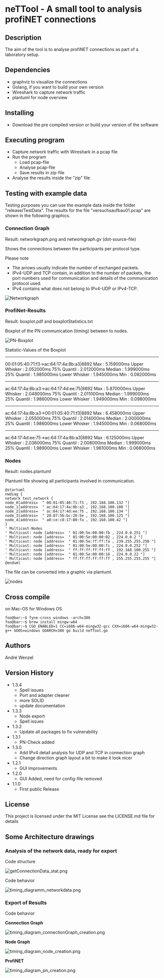 # neTTool - A small tool to analysis profiNET connections

## Description

The aim of the tool is to analyse profiNET connections as part of a laboratory setup.

## Dependencies

* graphviz to visualize the connections
* Golang, if you want to build your own version
* Wireshark to capture network traffic
* plantuml for node overview

## Installing

* Download the pre compiled version or build your version of the software

## Executing program

* Capture network traffic with Wireshark in a pcap file
* Run the program
  * Load pcap-file
  * Analyse pcap-file
  * Save results in zip-file
* Analyse the results inside the "zip" file

## Testing with example data

Testing purposes you can use the example data inside the folder "release/TestData". The results for the file "versuchsaufbau01.pcap" are shown in the following graphics.

### Connection Graph 
Result: networkgraph.png and networkgraph.gv (dot-source-file)

Shows the connections between the participants per protocol type.

Please note
* The arrows usually indicate the number of exchanged packets.
* IPv4-UDP and TCP contain, in addition to the number of packets, the port numbers used for communication and details of the communication protocol used.
* IPv4 contains what does not belong to IPv4-UDP or IPv4-TCP.

![Networkgraph](docu/networkgraph.png)

### ProfiNet-Results
Result: boxplot.pdf and boxplotStatistics.txt

Boxplot of the PN communication (timing) between to nodes. 

![PN-Boxplot](docu/boxplot.jpg)

Statistic-Values of the Boxplot

----------------------------------------------
00:01:05:40:71:f3->ac:64:17:4a:8b:a3|8892
Max            : 5.159000ms
Upper Whisker  : 2.052000ms
75% Quantil    : 2.012000ms
Median         : 1.999000ms
25% Quantil    : 1.985000ms
Lower Whisker  : 1.945000ms
Min            : 0.082000ms

----------------------------------------------
ac:64:17:4a:8b:a3->ac:64:17:4d:ee:75|8892
Max            : 5.870000ms
Upper Whisker  : 2.048000ms
75% Quantil    : 2.011000ms
Median         : 1.999000ms
25% Quantil    : 1.986000ms
Lower Whisker  : 1.949000ms
Min            : 0.098000ms

----------------------------------------------
ac:64:17:4a:8b:a3->00:01:05:40:71:f3|8892
Max            : 6.458000ms
Upper Whisker  : 2.055000ms
75% Quantil    : 2.014000ms
Median         : 2.000000ms
25% Quantil    : 1.986000ms
Lower Whisker  : 1.945000ms
Min            : 0.068000ms

----------------------------------------------
ac:64:17:4d:ee:75->ac:64:17:4a:8b:a3|8892
Max            : 6.125000ms
Upper Whisker  : 2.036000ms
75% Quantil    : 2.008000ms
Median         : 1.999000ms
25% Quantil    : 1.989000ms
Lower Whisker  : 1.961000ms
Min            : 0.068000ms

### Nodes
Result: nodes.plantuml

Plantuml file showing all participants involved in communication.

```
@startuml
nwdiag {
network test_network {
node_0[address=  " 00:01:05:40:71:f3 , 192.168.100.132 "]
node_1[address=  " ac:64:17:4a:8b:a3 , 192.168.100.100 "]
node_2[address=  " ac:64:17:4d:ee:75 , 192.168.100.134 "]
node_3[address=  " 20:87:56:bc:20:5e , 192.168.100.125 "]
node_4[address=  " a0:ce:c8:17:80:fa , 192.168.100.42 "]
}
' Multicast-Nodes
' Multicast: node [address=  " 01:00:5e:00:00:fb , 224.0.0.251 "]
' Multicast: node [address=  " 01:00:5e:00:00:02 , 224.0.0.2 "]
' Multicast: node [address=  " 01:00:5e:7f:ff:fa , 239.255.255.250 "]
' Multicast: node [address=  " 01:00:5e:00:00:fc , 224.0.0.252 "]
' Multicast: node [address=  " ff:ff:ff:ff:ff:ff , 192.168.100.255 "]
' Multicast: node [address=  " 01:00:5e:00:00:16 , 224.0.0.22 "]
' Multicast: node [address=  " ff:ff:ff:ff:ff:ff , 255.255.255.255 "]
@enduml
```

The file can be converted into a graphic via plantuml.

![nodes](docu/network.png)

## Cross compile
on Mac-OS for Windows OS

```console
foo@bar:~$ fyne-cross windows -arch=386       
foo@bar:~$ brew install mingw-w64
foo@bar:~$ CGO_ENABLED=1 CC=i686-w64-mingw32-gcc CXX=i686-w64-mingw32-g++ GOOS=windows GOARCH=386 go build neTTool.go
```

## Authors

André Wenzel

## Version History
* 1.3.4
  * Spell issues
  * Port and adapter cleaner
  * more SOLID
  * update documentation
* 1.3.3 
  * Node export
  * Spell issues
* 1.3.2
  * Update all packages to fix vulnerability
* 1.3.1
  * PN-Check added
* 1.3.0
  * Add IPv4 detail analysis for UDP and TCP in connection graph
  * Change direction graph layout a bit to make it look nicer
* 1.2.1
  * GUI Improvements
* 1.2.0
  * GUI Added, need for config-file removed
* 1.1.0
    * First public Release

## License

This project is licensed under the  MIT License see the LICENSE.md file for details

## Some Architecture drawings

### Analysis of the network data, ready for export

Code structure

![getConnectionData_stat.png](docu/getConnectionData_stat.png)

Code behavior

![timing_diagramm_networkdata.png](docu/timing_diagramm/timing_diagram_analyse_network_data.png)

### Export of Results

Code behavior

**Connection Graph**

![timing_diagram_connectionGraph_creation.png](docu%2Ftiming_diagramm%2Ftiming_diagram_connectionGraph_creation.png)

**Node Graph**

![timing_diagram_node_creation.png](docu%2Ftiming_diagramm%2Ftiming_diagram_node_creation.png)

**ProfiNET**

![timing_diagram_pn_creation.png](docu%2Ftiming_diagramm%2Ftiming_diagram_pn_creation.png)
